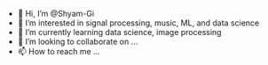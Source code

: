 - 👋 Hi, I’m @Shyam-Gi
- 👀 I’m interested in signal processing, music, ML, and data science
- 🌱 I’m currently learning data science, image processing
- 💞️ I’m looking to collaborate on ...
- 📫 How to reach me ...

<!---
Shyam-Gi/Shyam-Gi is a ✨ special ✨ repository because its `README.md` (this file) appears on your GitHub profile.
You can click the Preview link to take a look at your changes.
--->
